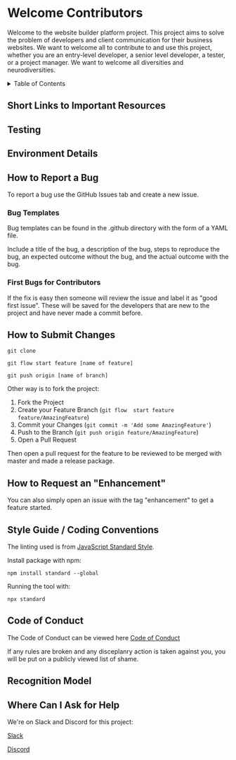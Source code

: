 # Welcome Contributors

Welcome to the website builder platform project. This project aims to solve the
problem of developers and client communication for their business websites. We 
want to welcome all to contribute to and use this project, whether you are an
entry-level developer, a senior level developer, a tester, or a project manager.
We want to welcome all diversities and neurodiversities.

<!-- TABLE OF CONTENTS -->
<details>
  <summary>Table of Contents</summary>
  <ol>
    <li><a href="#welcome-contributors">Welcome Contributors</a></li>
    <li><a href="#table-of-contents">Table of Contents</a></li>
    <li><a href="#short-links-to-resources">Short Links to Important Resources</a></li>
    <li><a href="#testing">Testing</a></li>
    <li><a href="#environment-details">Environment Details</a></li>
    <li><a href="#how-to-report-a-bug">How to Report a Bug</a>
        <ul>
            <li><a href="#bug-templates">Bug Templates</a></li>
            <li><a href="#first-bugs-for-contributors">First Bugs for Contributors</a></li>
        </ul>
    </li>
    <li><a href="#how-to-submit-changes">How to Submit Changes</a></li>
    <li><a href="#how-to-request-enhancement">How to Request an "Enhancement"</a></li>
    <li><a href="#coding-conventions">Style Guide/Coding Conventions</a></li>
    <li><a href="#code-of-conduct">Code of Conduct</a></li>
    <li><a href="#recognition-model">Recognition Model</a></li>
    <li><a href="#where-can-i-ask-for-help">Where Can I Ask for Help</a></li>
  </ol>
</details>


## Short Links to Important Resources

## Testing

## Environment Details

## How to Report a Bug

To report a bug use the GitHub Issues tab and create a new issue.

### Bug Templates

Bug templates can be found in the .github directory with the form of a YAML file.

Include a title of the bug, a description of the bug, steps to reproduce the bug, an expected outcome
without the bug, and the actual outcome with the bug.

### First Bugs for Contributors

If the fix is easy then someone will review the issue and label it as "good first issue". These 
will be saved for the developers that are new to the project and have never made a commit before.

## How to Submit Changes

```
git clone

git flow start feature [name of feature]

git push origin [name of branch]
```

Other way is to fork the project:

1. Fork the Project
2. Create your Feature Branch (`git flow  start feature feature/AmazingFeature`)
3. Commit your Changes (`git commit -m 'Add some AmazingFeature'`)
4. Push to the Branch (`git push origin feature/AmazingFeature`)
5. Open a Pull Request

Then open a pull request for the feature to be reviewed to be merged with master
and made a release package.

## How to Request an "Enhancement"

You can also simply open an issue with the tag "enhancement" to get a feature started.

## Style Guide / Coding Conventions

The linting used is from [JavaScript Standard Style](https://standardjs.com/).

Install package with npm:

```
npm install standard --global
```

Running the tool with:

```
npx standard
```

## Code of Conduct

The Code of Conduct can be viewed here [Code of Conduct](pathtocodeofconduct)

If any rules are broken and any disceplanry action is taken against you, you will
be put on a publicly viewed list of shame.

## Recognition Model

## Where Can I Ask for Help

We're on Slack and Discord for this project:

[Slack](https://join.slack.com/t/thecommodoredesigns/shared_invite/zt-1ihzvko5s-7_azcbsNI8aV7uJxgSeUlw)

[Discord](https://discord.gg/X3nGx7n7)
